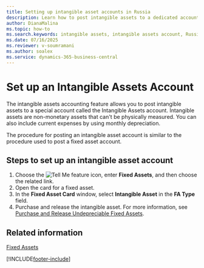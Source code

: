 ```yaml
---
title: Setting up intangible asset accounts in Russia
description: Learn how to post intangible assets to a dedicated account using local enhancements.
author: DianaMalina
ms.topic: how-to
ms.search.keywords: intangible assets, intangible assets account, Russia
ms.date: 07/16/2025
ms.reviewer: v-soumramani
ms.author: soalex
ms.service: dynamics-365-business-central
---
```


# Set up an Intangible Assets Account

The intangible assets accounting feature allows you to post intangible assets to a special account called the Intangible Assets account. Intangible assets are non-monetary assets that can't be physically measured. You can also include current expenses by using monthly depreciation.  

The procedure for posting an intangible asset account is similar to the procedure used to post a fixed asset account.  

## Steps to set up an intangible asset account

1. Choose the ![Tell Me feature](../../media/ui-search/search_small.png "Tell me what you want to do") icon, enter **Fixed Assets**, and then choose the related link.
1. Open the card for a fixed asset.
1. In the **Fixed Asset Card** window, select **Intangible Asset** in the **FA Type** field.
1. Purchase and release the intangible asset. For more information, see [Purchase and Release Undepreciable Fixed Assets](Undepreciable-Fixed-Assets.md).

## Related information

[Fixed Assets](../../fa-manage.md)  

[!INCLUDE[footer-include](../../includes/footer-banner.md)]
